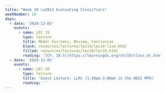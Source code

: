 ```yaml
---
title: "Week 10 \u2013 Evaluating Classifiers"
weekNumber: 10
days:
  - date: '2024-12-03'
    events:
      - name: LEC 19
        type: lecture
        title: Model Fairness, Review, Conclusion
        blank: resources/lectures/lec19/lec19-live.html
        filled: resources/lectures/lec19/lec19.html
        reading: '[Ch. 19.5](https://learningds.org/ch/19/class_dr.html)'
  - date: '2024-12-05'
    events:
      - name: LEC 20
        type: lecture
        title: 'Guest Lecture: LLMs (1:30pm-3:00pm in the HDSI MPR)'
        reading: ''
---
```


